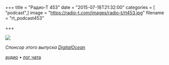 +++
title = "Радио-Т 453"
date = "2015-07-18T21:32:00"
categories = [ "podcast",]
image = "https://radio-t.com/images/radio-t/rt453.jpg"
filename = "rt_podcast453"

+++

![](https://radio-t.com/images/radio-t/rt453.jpg)

_Спонсор этого выпуска [DigitalOcean](https://do.co/radiot)_

[аудио](https://cdn.radio-t.com/rt_podcast453.mp3) • [лог чата](http://chat.radio-t.com/logs/radio-t-453.html)
<audio src="https://cdn.radio-t.com/rt_podcast453.mp3" preload="none"></audio>
